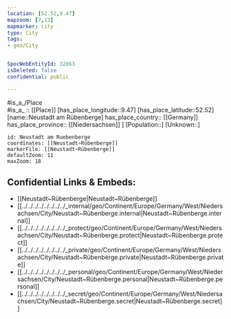 ```yaml
---
location: [52.52,9.47] 
mapzoom: [7,12] 
mapmarker: city 
type: City
tags:
- geo/City


SpocWebEntityId: 32863
isDeleted: false
confidential: public

---
```

#is_a_/Place  
#is_a_ :: [[Place]] 
[has_place_longitude::9.47] 
[has_place_latitude::52.52] 
[name::Neustadt am Rübenberge] 
has_place_country:: [[Germany]]  
has_place_province:: [[Niedersachsen]] ] 
[Population::] 
[Unknown::] 


```leaflet
id: Neustadt am Ruebenberge
coordinates: [[Neustadt~Rübenberge]] 
markerFile: [[Neustadt~Rübenberge]] 
defaultZoom: 11 
maxZoom: 18
```


## Confidential Links & Embeds: 
- [[Neustadt~Rübenberge|Neustadt~Rübenberge]] 
- [[../../../../../../../../_internal/geo/Continent/Europe/Germany/West/Niedersachsen/City/Neustadt~Rübenberge.internal|Neustadt~Rübenberge.internal]] 
- [[../../../../../../../../_protect/geo/Continent/Europe/Germany/West/Niedersachsen/City/Neustadt~Rübenberge.protect|Neustadt~Rübenberge.protect]] 
- [[../../../../../../../../_private/geo/Continent/Europe/Germany/West/Niedersachsen/City/Neustadt~Rübenberge.private|Neustadt~Rübenberge.private]] 
- [[../../../../../../../../_personal/geo/Continent/Europe/Germany/West/Niedersachsen/City/Neustadt~Rübenberge.personal|Neustadt~Rübenberge.personal]] 
- [[../../../../../../../../_secret/geo/Continent/Europe/Germany/West/Niedersachsen/City/Neustadt~Rübenberge.secret|Neustadt~Rübenberge.secret]] 
